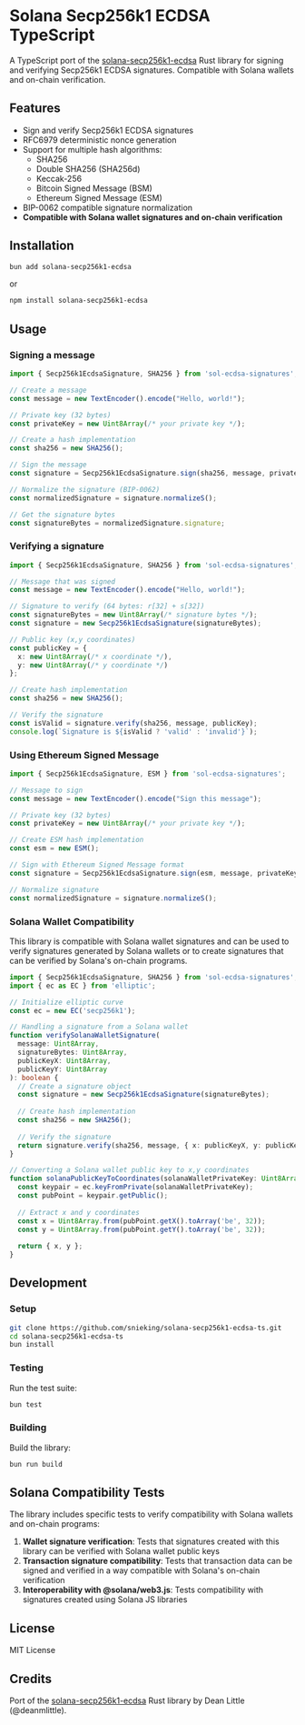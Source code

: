 # Solana Secp256k1 ECDSA TypeScript

A TypeScript port of the [solana-secp256k1-ecdsa](https://github.com/deanmlittle/solana-secp256k1-ecdsa-rust) Rust library for signing and verifying Secp256k1 ECDSA signatures. Compatible with Solana wallets and on-chain verification.

## Features

- Sign and verify Secp256k1 ECDSA signatures
- RFC6979 deterministic nonce generation
- Support for multiple hash algorithms:
  - SHA256
  - Double SHA256 (SHA256d)
  - Keccak-256
  - Bitcoin Signed Message (BSM)
  - Ethereum Signed Message (ESM)
- BIP-0062 compatible signature normalization
- **Compatible with Solana wallet signatures and on-chain verification**

## Installation

```bash
bun add solana-secp256k1-ecdsa
```

or

```bash
npm install solana-secp256k1-ecdsa
```

## Usage

### Signing a message

```typescript
import { Secp256k1EcdsaSignature, SHA256 } from 'sol-ecdsa-signatures';

// Create a message
const message = new TextEncoder().encode("Hello, world!");

// Private key (32 bytes)
const privateKey = new Uint8Array(/* your private key */);

// Create a hash implementation
const sha256 = new SHA256();

// Sign the message
const signature = Secp256k1EcdsaSignature.sign(sha256, message, privateKey);

// Normalize the signature (BIP-0062)
const normalizedSignature = signature.normalizeS();

// Get the signature bytes
const signatureBytes = normalizedSignature.signature;
```

### Verifying a signature

```typescript
import { Secp256k1EcdsaSignature, SHA256 } from 'sol-ecdsa-signatures';

// Message that was signed
const message = new TextEncoder().encode("Hello, world!");

// Signature to verify (64 bytes: r[32] + s[32])
const signatureBytes = new Uint8Array(/* signature bytes */);
const signature = new Secp256k1EcdsaSignature(signatureBytes);

// Public key (x,y coordinates)
const publicKey = {
  x: new Uint8Array(/* x coordinate */),
  y: new Uint8Array(/* y coordinate */)
};

// Create hash implementation
const sha256 = new SHA256();

// Verify the signature
const isValid = signature.verify(sha256, message, publicKey);
console.log(`Signature is ${isValid ? 'valid' : 'invalid'}`);
```

### Using Ethereum Signed Message

```typescript
import { Secp256k1EcdsaSignature, ESM } from 'sol-ecdsa-signatures';

// Message to sign
const message = new TextEncoder().encode("Sign this message");

// Private key (32 bytes)
const privateKey = new Uint8Array(/* your private key */);

// Create ESM hash implementation
const esm = new ESM();

// Sign with Ethereum Signed Message format
const signature = Secp256k1EcdsaSignature.sign(esm, message, privateKey);

// Normalize signature
const normalizedSignature = signature.normalizeS();
```

### Solana Wallet Compatibility

This library is compatible with Solana wallet signatures and can be used to verify signatures generated by Solana wallets or to create signatures that can be verified by Solana's on-chain programs.

```typescript
import { Secp256k1EcdsaSignature, SHA256 } from 'sol-ecdsa-signatures';
import { ec as EC } from 'elliptic';

// Initialize elliptic curve
const ec = new EC('secp256k1');

// Handling a signature from a Solana wallet
function verifySolanaWalletSignature(
  message: Uint8Array,
  signatureBytes: Uint8Array,
  publicKeyX: Uint8Array,
  publicKeyY: Uint8Array
): boolean {
  // Create a signature object
  const signature = new Secp256k1EcdsaSignature(signatureBytes);
  
  // Create hash implementation
  const sha256 = new SHA256();
  
  // Verify the signature
  return signature.verify(sha256, message, { x: publicKeyX, y: publicKeyY });
}

// Converting a Solana wallet public key to x,y coordinates
function solanaPublicKeyToCoordinates(solanaWalletPrivateKey: Uint8Array): { x: Uint8Array, y: Uint8Array } {
  const keypair = ec.keyFromPrivate(solanaWalletPrivateKey);
  const pubPoint = keypair.getPublic();
  
  // Extract x and y coordinates
  const x = Uint8Array.from(pubPoint.getX().toArray('be', 32));
  const y = Uint8Array.from(pubPoint.getY().toArray('be', 32));
  
  return { x, y };
}
```

## Development

### Setup

```bash
git clone https://github.com/snieking/solana-secp256k1-ecdsa-ts.git
cd solana-secp256k1-ecdsa-ts
bun install
```

### Testing

Run the test suite:

```bash
bun test
```

### Building

Build the library:

```bash
bun run build
```

## Solana Compatibility Tests

The library includes specific tests to verify compatibility with Solana wallets and on-chain programs:

1. **Wallet signature verification**: Tests that signatures created with this library can be verified with Solana wallet public keys
2. **Transaction signature compatibility**: Tests that transaction data can be signed and verified in a way compatible with Solana's on-chain verification
3. **Interoperability with @solana/web3.js**: Tests compatibility with signatures created using Solana JS libraries

## License

MIT License

## Credits

Port of the [solana-secp256k1-ecdsa](https://github.com/deanmlittle/solana-secp256k1-ecdsa) Rust library by Dean Little (@deanmlittle).
